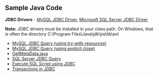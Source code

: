 ## Sample Java Code

**JDBC Drivers** - [MySQL JDBC Driver](mysql-connector-java-8.0.22.jar), [Microsoft SQL Server JDBC Driver](sqljdbc4.jar)

**Note:** JDBC drivers must be installed in your class path. On Windows, that is often the directory C:\Program Files\Java\jdk\jre\lib\ext

- [MySQL JDBC Query (using try-with-resources)](TestJDBCMySQL.java)
- [MySQL JDBC Query (using explicit close)](TestJDBCMySQL_Java6.java)
- [GetMetaData.java](GetMetaData.java)
- [SQL Server JDBC Query](TestJdbcSqlServer.java)
- [Execute SQL Script using JDBC](ExecuteSqlScript.java)
- [Transactions in JDBC](JdbcTransactions.java)
